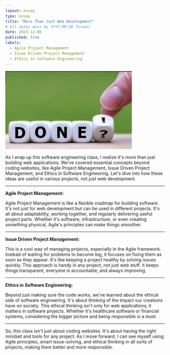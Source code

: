 ```yaml
---
layout: essay
type: essay
title: "More Than Just Web Development"
# All dates must be YYYY-MM-DD format!
date: 2023-12-06
published: true
labels:
  - Agile Project Management
  - Issue Driven Project Management
  - Ethics in Software Engineering
---
```


<img width="400px" class="rounded float-start pe-4" src="../img/done.png">



As I wrap up this software engineering class, I realize it's more than just building web applications. We've covered essential concepts beyond coding websites, like Agile Project Management,
 Issue Driven Project Management, and Ethics in Software Engineering. Let's dive into how these ideas are useful in various projects, not just web development.


---

**Agile Project Management:**

Agile Project Management is like a flexible roadmap for building software. It's not just for web development but can be used in different projects. It's all about adaptability, working together, and regularly delivering useful project parts.
Whether it's software, infrastructure, or even creating something physical, Agile's principles can make things smoother.

---

**Issue Driven Project Management:**

This is a cool way of managing projects, especially in the Agile framework. Instead of waiting for problems to become big, it focuses on fixing them as soon as they appear.
It's like keeping a project healthy by solving issues quickly. This approach is handy in any project, not just web stuff. It keeps things transparent, everyone is accountable, and always improving.

---

**Ethics in Software Engineering:**

Beyond just making sure the code works, we've learned about the ethical side of software engineering. It's about thinking of the impact our creations have on society.
This ethical thinking isn't only for web applications; it matters in software projects. Whether it's healthcare software or financial systems, considering the bigger picture and being responsible is a must.


---


So, this class isn't just about coding websites. It's about having the right mindset and tools for any project. As I move forward, I can see myself using Agile principles, smart issue-solving, and ethical thinking in all sorts of projects, making them better and more responsible.